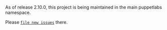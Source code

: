 As of release 2.10.0, this project is being maintained in the main puppetlabs namespace.

Please [`file new issues`](https://github.com/puppetlabs/rspec-puppet/issues) there.

